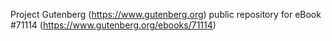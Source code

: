 Project Gutenberg (https://www.gutenberg.org) public repository for
eBook #71114 (https://www.gutenberg.org/ebooks/71114)
